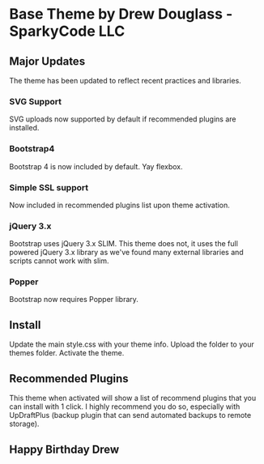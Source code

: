 # Base Theme by Drew Douglass - SparkyCode LLC

## Major Updates
The theme has been updated to reflect recent practices and libraries.

### SVG Support
SVG uploads now supported by default if recommended plugins are installed.

### Bootstrap4
Bootstrap 4 is now included by default. Yay flexbox.

### Simple SSL support
Now included in recommended plugins list upon theme activation.

### jQuery 3.x
Bootstrap uses jQuery 3.x SLIM. This theme does not, it uses the full powered jQuery 3.x library as we've found many external libraries and scripts cannot work with slim.

### Popper
Bootstrap now requires Popper library.

## Install
Update the main style.css with your theme info. Upload the folder to your themes folder. Activate the theme.

## Recommended Plugins
This theme when activated will show a list of recommend plugins that you can install with 1 click.
I highly recommend you do so, especially with UpDraftPlus (backup plugin that can send automated backups to remote storage).

## Happy Birthday Drew
